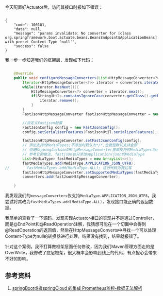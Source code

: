 今天配置好Actuator后，访问其接口时报如下错误：

~~~

{
    "code": 100101,
    "data": null,
    "message": "params invalidate: No converter for [class org.springframework.boot.actuate.beans.BeansEndpoint$ApplicationBeans] with preset Content-Type 'null'",
    "success": false
}

~~~

我一步一步知道我们的框架层，发现如下代码：

~~~ java

    @Override
    public void configureMessageConverters(List<HttpMessageConverter<?>> converters) {
        Iterator<HttpMessageConverter<?>> iterator = converters.iterator();
        while(iterator.hasNext()){
            HttpMessageConverter<?> converter = iterator.next();
            if(StringUtils.containsIgnoreCase(converter.getClass().getName(),"jackson2")){
                iterator.remove();
            }
        }
        FastJsonHttpMessageConverter fastJsonHttpMessageConverter = new FastJsonHttpMessageConverter();

        //自定义fastjson配置
        FastJsonConfig config = new FastJsonConfig();
        config.setSerializerFeatures(FastJsonUtil.serializerFeatures);

        fastJsonHttpMessageConverter.setFastJsonConfig(config);
        // 添加支持的MediaTypes;不添加时默认为*/*,也就是默认支持全部
        // 但是MappingJackson2HttpMessageConverter里面支持的MediaTypes为application/json
        // 参考它的做法, fastjson也只添加application/json的MediaType
        List<MediaType> fastMediaTypes = new ArrayList<>();
        fastMediaTypes.add(MediaType.APPLICATION_JSON_UTF8);
//        fastMediaTypes.add(MediaType.ALL); 这行代码为我边写
        fastJsonHttpMessageConverter.setSupportedMediaTypes(fastMediaTypes);
        converters.add(fastJsonHttpMessageConverter);

    }

~~~

我发现我们的`messageConverters`仅支持`MediaType.APPLICATION_JSON_UTF8`，我尝试将其改为`fastMediaTypes.add(MediaType.ALL)`，发现接口能正确的返回数据。

我简单的查看了一下源码，发现实现Actuator接口的实现并不是通过Controller，而是@EndPoint和@ReadOperation注解，我猜想可能在一个切面中会得到@ReadOperation的返回值，然后在HttpMessageConverts中寻找一个可以处理Content-Type为null的转换器进行处理，结果没有找到，结果就报错了。

针对这个案例，我不打算做框架层面任何修改，因为我们Maven管理方面走的是OverWrite，我修改了底层框架，很大概率会影响到线上的代码，有点担心会带来不好的影响。

## 参考资料

1. [springBoot或者springCloud 的集成 Prometheus监控-数据无法解析](https://segmentfault.com/a/1190000038413776)